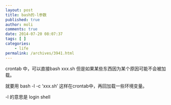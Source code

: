 ```yaml
---
layout: post
title: bash的-l参数
published: true
author: moli
comments: true
date: 2014-07-20 08:07:37
tags: [ ]
categories:
    - life
permalink: /archives/3941.html
---
```

crontab 中，可以直接bash xxx.sh 但是如果某些东西因为某个原因可能不会被加载。

就要用 bash -l -c &#8216;xxx.sh&#8217; 这样在crontab中，再回加载一些环境变量。

-l 的意思是 login shell